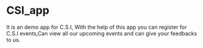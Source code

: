 # CSI_app
It is an demo app for C.S.I,
With the help of this app you can register for C.S.I events,Can view all our upcoming events and can give your feedbacks to us. 



